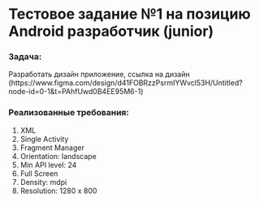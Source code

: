 # Тестовое задание №1 на позицию Android разработчик (junior)

<h3>Задача:</h3>
<p>Разработать дизайн приложение, ссылка на
дизайн
(https://www.figma.com/design/d41FOBRzzPsrmIYWvcl53H/Untitled?
node-id=0-1&t=PAhfUwd0B4EE95M6-1)</p>

<h3><b>Реализованные требования: </b></h3>


  1) XML
  2) Single Activity
  3) Fragment Manager
  4) Orientation: landscape
  5) Min API level: 24
  6) Full Screen
  7) Density: mdpi
  8) Resolution: 1280 x 800






